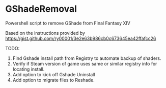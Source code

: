 # GShadeRemoval
Powershell script to remove GShade from Final Fantasy XIV

Based on the instructions provided by https://gist.github.com/ry00001/3e2e63b986cb0c673645ea42ffafcc26

TODO:

1. Find Gshade install path from Registry to automate backup of shaders.
2. Verify if Steam version of game uses same or similar registry info for locating install.
3. Add option to kick off Gshade Uninstall
4. Add option to migrate files to Reshade.
